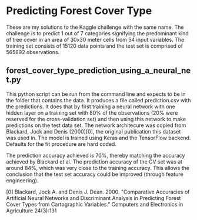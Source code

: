 # Predicting Forest Cover Type

These are my solutions to the Kaggle challenge with the same name. The challenge
is to predict 1 out of 7 categories signifying the predominant kind of tree
cover in an area of 30x30 meter cells from 54 input variables. The training set
consists of 15120 data points and the test set is comprised of 565892
observations.

## forest_cover_type_prediction_using_a_neural_net.py

This python script can be run from the command line and expects to be in the
folder that contains the data. It produces a file called prediction.csv with the
predictions. It does that by first training a neural network with one hidden
layer on a training set with 80% of the observations (20% were reserved for the
cross-validation set) and then using this network to make predictions on the
test data set. The network architecure was copied from Blackard, Jock and Denis
(2000)[0], the original publication this dataset was used in. The model is
trained using Keras and the TensorFlow backend. Defaults for the fit procedure
are hard coded.

The prediction accuracy achieved is 70%, thereby matching the accuracy achieved
by Blackard et al. The prediction accuracy of the CV set was at around 84%,
which was very close to the training accuracy. This allows the conclusion that
the test set accuracy could be improved (through feature engineering).

[0] Blackard, Jock A. and Denis J. Dean. 2000. "Comparative Accuracies of
Artificial Neural Networks and Discriminant Analysis in Predicting Forest Cover
Types from Cartographic Variables." Computers and Electronics in Agriculture
24(3):131
